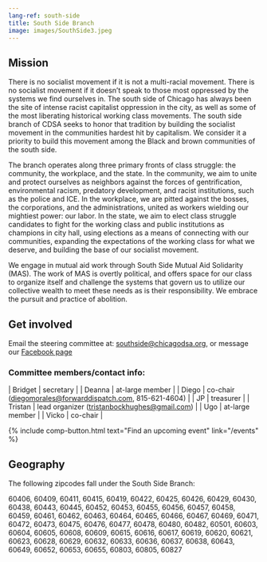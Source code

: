 ```yaml
---
lang-ref: south-side
title: South Side Branch
image: images/SouthSide3.jpeg
---
```


## Mission
There is no socialist movement if it is not a multi-racial movement. There is no socialist movement if it doesn’t speak to those most oppressed by the systems we find ourselves in. The south side of Chicago has always been the site of intense racist capitalist oppression in the city, as well as some of the most liberating historical working class movements. The south side branch of CDSA seeks to honor that tradition by building the socialist movement in the communities hardest hit by capitalism. We consider it a priority to build this movement among the Black and brown communities of the south side. 

The branch operates along three primary fronts of class struggle: the community, the workplace, and the state. In the community, we aim to unite and protect ourselves as neighbors against the forces of gentrification, environmental racism, predatory development, and racist institutions, such as the police and ICE. In the workplace, we are pitted against the bosses, the corporations, and the administrations, united as workers wielding our mightiest power: our labor. In the state, we aim to elect class struggle candidates to fight for the working class and public institutions as champions in city hall, using elections as a means of connecting with our communities, expanding the expectations of the working class for what we deserve, and building the base of our socialist movement.

We engage in mutual aid work through South Side Mutual Aid Solidarity (MAS). The work of MAS is overtly political, and offers space for our class to organize itself and challenge the systems that govern us to utilize our collective wealth to meet these needs as is their responsibility. We embrace the pursuit and practice of abolition.

## Get involved

Email the steering committee at: [southside@chicagodsa.org](southside@chicagodsa.org), or message our [Facebook page](https://www.facebook.com/Chicagodsa)

### Committee members/contact info:

| Bridget | secretary |
| Deanna | at-large member  |
| Diego | co-chair (diegomorales@forwarddispatch.com, 815-621-4604) |
| JP | treasurer |
| Tristan | lead organizer (tristanbockhughes@gmail.com) |
| Ugo | at-large member |
| Vicko | co-chair |


{% include comp-button.html text="Find an upcoming event" link="/events" %}

## Geography

The following zipcodes fall under the South Side Branch:

60406, 60409, 60411, 60415, 60419, 60422, 60425, 60426, 60429, 60430, 60438, 60443, 60445, 60452, 60453, 60455, 60456, 60457, 60458, 60459, 60461, 60462, 60463, 60464, 60465, 60466, 60467, 60469, 60471, 60472, 60473, 60475, 60476, 60477, 60478, 60480, 60482, 60501, 60603, 60604, 60605, 60608, 60609, 60615, 60616, 60617, 60619, 60620, 60621, 60623, 60628, 60629, 60632, 60633, 60636, 60637, 60638, 60643, 60649, 60652, 60653, 60655, 60803, 60805, 60827
